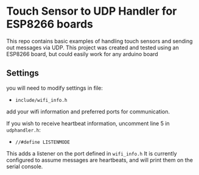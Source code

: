 # Touch Sensor to UDP Handler for ESP8266 boards

This repo contains basic examples of handling touch sensors and sending out messages via UDP. 
This project was created and tested using an ESP8266 board, but could easily work for any arduino board

## Settings

you will need to modify settings in file:
* `include/wifi_info.h` 

add your wifi information and preferred ports for communication. 

If you wish to receive heartbeat information, uncomment line 5 in `udphandler.h`:

* `//#define LISTENMODE`

This adds a listener on the port defined in `wifi_info.h`
It is currently configured to assume messages are heartbeats, and will print them on the serial console. 


